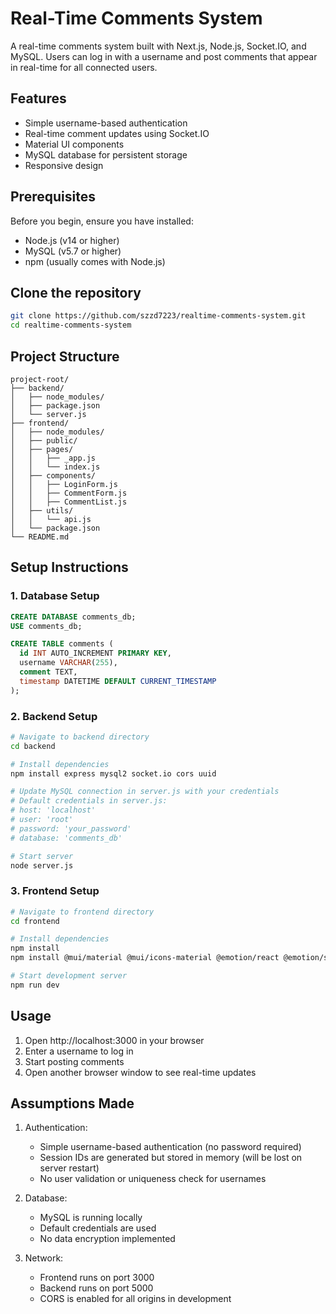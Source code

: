 # Real-Time Comments System

A real-time comments system built with Next.js, Node.js, Socket.IO, and MySQL. Users can log in with a username and post comments that appear in real-time for all connected users.

## Features

- Simple username-based authentication
- Real-time comment updates using Socket.IO
- Material UI components
- MySQL database for persistent storage
- Responsive design

## Prerequisites

Before you begin, ensure you have installed:
- Node.js (v14 or higher)
- MySQL (v5.7 or higher)
- npm (usually comes with Node.js)

## Clone the repository
   ```bash
   git clone https://github.com/szzd7223/realtime-comments-system.git
   cd realtime-comments-system
   ```

## Project Structure

```
project-root/
├── backend/                    
│   ├── node_modules/
│   ├── package.json
│   └── server.js              
├── frontend/                   
│   ├── node_modules/
│   ├── public/               
│   ├── pages/                
│   │   ├── _app.js          
│   │   └── index.js         
│   ├── components/          
│   │   ├── LoginForm.js
│   │   ├── CommentForm.js
│   │   ├── CommentList.js
│   ├── utils/              
│   │   └── api.js         
│   └── package.json
└── README.md
```

## Setup Instructions

### 1. Database Setup
```sql
CREATE DATABASE comments_db;
USE comments_db;

CREATE TABLE comments (
  id INT AUTO_INCREMENT PRIMARY KEY,
  username VARCHAR(255),
  comment TEXT,
  timestamp DATETIME DEFAULT CURRENT_TIMESTAMP
);
```

### 2. Backend Setup
```bash
# Navigate to backend directory
cd backend

# Install dependencies
npm install express mysql2 socket.io cors uuid

# Update MySQL connection in server.js with your credentials
# Default credentials in server.js:
# host: 'localhost'
# user: 'root'
# password: 'your_password'
# database: 'comments_db'

# Start server
node server.js
```

### 3. Frontend Setup
```bash
# Navigate to frontend directory
cd frontend

# Install dependencies
npm install
npm install @mui/material @mui/icons-material @emotion/react @emotion/styled axios socket.io-client --legacy-peer-deps

# Start development server
npm run dev
```

## Usage

1. Open http://localhost:3000 in your browser
2. Enter a username to log in
3. Start posting comments
4. Open another browser window to see real-time updates

## Assumptions Made

1. Authentication:
   - Simple username-based authentication (no password required)
   - Session IDs are generated but stored in memory (will be lost on server restart)
   - No user validation or uniqueness check for usernames

2. Database:
   - MySQL is running locally
   - Default credentials are used
   - No data encryption implemented

3. Network:
   - Frontend runs on port 3000
   - Backend runs on port 5000
   - CORS is enabled for all origins in development
